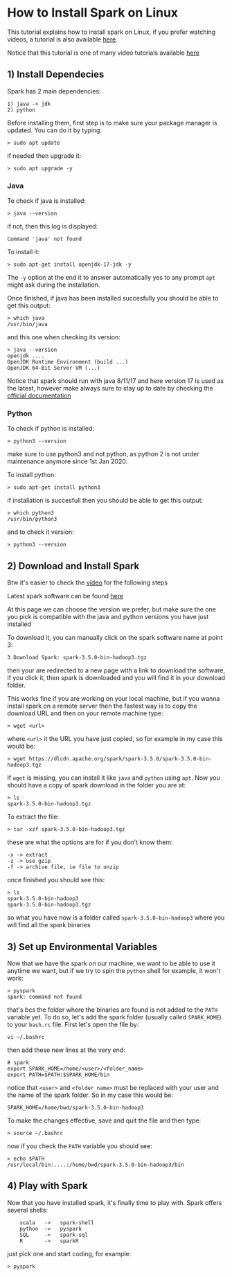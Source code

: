 # How to Install Spark on Linux
This tutorial explains how to install spark on Linux,
if you prefer watching videos, a tutorial is also available [here](TODO).

Notice that this tutorial is one of many video tutorials available
[here](TODO)

## 1) Install Dependecies
Spark has 2 main dependencies:

    1) java -> jdk
    2) python

Before installing them, first step is to make sure your package manager is updated.
You can do it by typing:

    > sudo apt update

if needed then upgrade it:

    > sudo apt upgrade -y

### Java
To check if java is installed:

    > java --version

if not, then this log is displayed:

    Command 'java' not found

To install it:

    > sudo apt-get install openjdk-17-jdk -y

The `-y` option at the end it to answer automatically yes to any prompt
`apt` might ask during the installation. 

Once finished, if java has been installed succesfully you should
be able to get this output:

    > which java
    /usr/bin/java

and this one when checking its version:

    > java --version
    openjdk .... 
    OpenJDK Runtime Environment (build ...)
    OpenJDK 64-Bit Server VM (...)

Notice that spark should run with java 8/11/17 and here version 17 is used
as the latest, however make always sure to stay up to date by checking 
the [official documentation](https://spark.apache.org/docs/latest/)

### Python
To check if python is installed:

    > python3 --version

make sure to use python3 and not python, as python 2 is not under maintenance
anymore since 1st Jan 2020.

To install python:

    > sudo apt-get install python3

if installation is succesfull then you should be able to get this output:

    > which python3
    /usr/bin/python3

and to check it version:

    > python3 --version

## 2) Download and Install Spark
Btw it's easier to check the [video](TODO) for the following steps

Latest spark software can be found [here](https://spark.apache.org/downloads.html)

At this page we can choose the version we prefer, but make sure the one you pick
is compatible with the java and python versions you have just installed

To download it, you can manually click on the spark software name at point 3:

    3.Download Spark: spark-3.5.0-bin-hadoop3.tgz

then your are redirected to a new page with a link to download the software,
if you click it, then spark is downloaded and you will find it in your download folder.

This works fine if you are working on your local machine, 
but if you wanna install spark on a remote server then the fastest way 
is to copy the download URL and then on your remote machine type:

    > wget <url>

where `<url>` it the URL you have just copied, so for example in my case this would be:
    
    > wget https://dlcdn.apache.org/spark/spark-3.5.0/spark-3.5.0-bin-hadoop3.tgz 

If `wget` is missing, you can install it like `java` and `python` using `apt`.
Now you should have a copy of spark download in the folder you are at:

    > ls
    spark-3.5.0-bin-hadoop3.tgz 

To extract the file:

    > tar -xzf spark-3.5.0-bin-hadoop3.tgz

these are what the options are for if you don't know them:

    -x -> extract 
    -z -> use gzip
    -f -> archive file, ie file to unzip

once finished you should see this:

    > ls 
    spark-3.5.0-bin-hadoop3
    spark-3.5.0-bin-hadoop3.tgz 
   
so what you have now is a folder called `spark-3.5.0-bin-hadoop3` where
you will find all the spark binaries

## 3) Set up Environmental Variables
Now that we have the spark on our machine, we want to be able to use it
anytime we want, but if we try to spin the `python` shell for example, it won't work:

    > pyspark
    spark: command not found

that's bcs the folder where the binaries are found is not added to the `PATH` variable yet.
To do so, let's add the spark folder (usually called `SPARK_HOME`) to your `bash.rc` file.
First let's open the file by:

    vi ~/.bashrc

then add these new lines at the very end:

    # spark
    export SPARK_HOME=/home/<user>/<folder_name>
    export PATH=$PATH:$SPARK_HOME/bin

notice that `<user>` and `<folder_name>` must be replaced with
your user and the name of the spark folder.
So in my case this would be:

    SPARK_HOME=/home/bwd/spark-3.5.0-bin-hadoop3

To make the changes effective, save and quit the file and then type:

    > source ~/.bashrc

now if you check the `PATH` variable you should see:

    > echo $PATH
    /usr/local/bin:....:/home/bwd/spark-3.5.0-bin-hadoop3/bin

## 4) Play with Spark
Now that you have installed spark, it's finally time to play with.
Spark offers several shells:

        scala   ->   spark-shell
        python  ->   pyspark
        SQL     ->   spark-sql
        R       ->   sparkR

just pick one and start coding, for example:

    > pyspark
